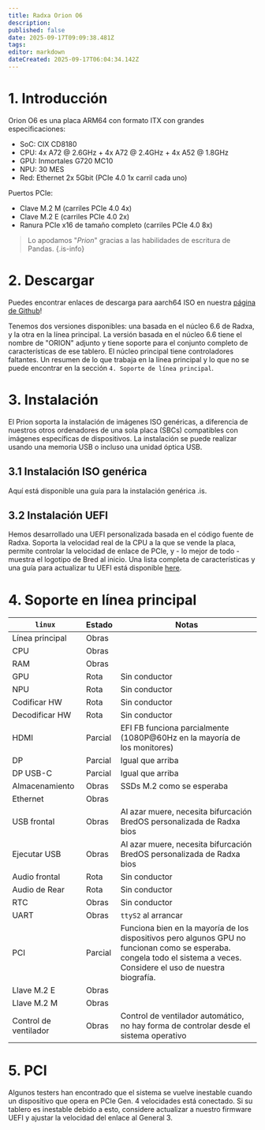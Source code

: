 ```yaml
---
title: Radxa Orion O6
description:
published: false
date: 2025-09-17T09:09:38.481Z
tags:
editor: markdown
dateCreated: 2025-09-17T06:04:34.142Z
---
```


# 1. Introducción

Orion O6 es una placa ARM64 con formato ITX con grandes especificaciones:

- SoC: CIX CD8180
- CPU: 4x A72 @ 2.6GHz + 4x A72 @ 2.4GHz + 4x A52 @ 1.8GHz
- GPU: Inmortales G720 MC10
- NPU: 30 MES
- Red: Ethernet 2x 5Gbit (PCIe 4.0 1x carril cada uno)

Puertos PCIe:

- Clave M.2 M (carriles PCIe 4.0 4x)
- Clave M.2 E (carriles PCIe 4.0 2x)
- Ranura PCIe x16 de tamaño completo (carriles PCIe 4.0 8x)

> Lo apodamos "_Prion_" gracias a las habilidades de escritura de Pandas.
> {.is-info}

# 2. Descargar

Puedes encontrar enlaces de descarga para aarch64 ISO en nuestra [página de Github](https://github.com/BredOS/bredos-iso/releases/latest)!

Tenemos dos versiones disponibles: una basada en el núcleo 6.6 de Radxa, y la otra en la línea principal.
La versión basada en el núcleo 6.6 tiene el nombre de "ORION" adjunto y tiene soporte para el conjunto completo de características de ese tablero.
El núcleo principal tiene controladores faltantes. Un resumen de lo que trabaja en la línea principal y lo que no se puede encontrar en la sección `4. Soporte de línea principal`.

# 3. Instalación

El Prion soporta la instalación de imágenes ISO genéricas, a diferencia de nuestros otros ordenadores de una sola placa (SBCs) compatibles con imágenes específicas de dispositivos. La instalación se puede realizar usando una memoria USB o incluso una unidad óptica USB.

## 3.1 Instalación ISO genérica

Aquí está disponible una guía para la instalación genérica .is.

## 3.2 Instalación UEFI

Hemos desarrollado una UEFI personalizada basada en el código fuente de Radxa. Soporta la velocidad real de la CPU a la que se vende la placa, permite controlar la velocidad de enlace de PCIe, y - lo mejor de todo - muestra el logotipo de Bred al inicio. Una lista completa de características y una guía para actualizar tu UEFI está disponible [here](/en/radxa-orion-o6/prion-uefi-installation).

# 4. Soporte en línea principal

| `linux`                     | Estado  | Notas                                                                                                                                                                                                                        |
| --------------------------- | ------- | ---------------------------------------------------------------------------------------------------------------------------------------------------------------------------------------------------------------------------- |
| Línea principal             | Obras   |                                                                                                                                                                                                                              |
| CPU                         | Obras   |                                                                                                                                                                                                                              |
| RAM                         | Obras   |                                                                                                                                                                                                                              |
| GPU                         | Rota    | Sin conductor                                                                                                                                                                                                                |
| NPU                         | Rota    | Sin conductor                                                                                                                                                                                                                |
| Codificar HW                | Rota    | Sin conductor                                                                                                                                                                                                                |
| Decodificar HW              | Rota    | Sin conductor                                                                                                                                                                                                                |
| HDMI                        | Parcial | EFI FB funciona parcialmente (1080P@60Hz en la mayoría de los monitores)                                                                                                                     |
| DP                          | Parcial | Igual que arriba                                                                                                                                                                                                             |
| DP USB-C                    | Parcial | Igual que arriba                                                                                                                                                                                                             |
| Almacenamiento              | Obras   | SSDs M.2 como se esperaba                                                                                                                                                                                    |
| Ethernet                    | Obras   |                                                                                                                                                                                                                              |
| USB frontal                 | Obras   | Al azar muere, necesita bifurcación BredOS personalizada de Radxa bios                                                                                                                                                       |
| Ejecutar USB                | Obras   | Al azar muere, necesita bifurcación BredOS personalizada de Radxa bios                                                                                                                                                       |
| Audio frontal               | Rota    | Sin conductor                                                                                                                                                                                                                |
| Audio de Rear               | Rota    | Sin conductor                                                                                                                                                                                                                |
| RTC                         | Obras   | Sin conductor                                                                                                                                                                                                                |
| UART                        | Obras   | `ttyS2` al arrancar                                                                                                                                                                                                          |
| PCI                         | Parcial | Funciona bien en la mayoría de los dispositivos pero algunos GPU no funcionan como se esperaba. <br> congela todo el sistema a veces. Considere el uso de nuestra biografía. |
| Llave M.2 E | Obras   |                                                                                                                                                                                                                              |
| Llave M.2 M | Obras   |                                                                                                                                                                                                                              |
| Control de ventilador       | Obras   | Control de ventilador automático, no hay forma de controlar desde el sistema operativo                                                                                                                                       |

# 5. PCI

Algunos testers han encontrado que el sistema se vuelve inestable cuando un dispositivo que opera en PCIe Gen. 4 velocidades está conectado. Si su tablero es inestable debido a esto, considere actualizar a nuestro firmware UEFI y ajustar la velocidad del enlace al General 3.